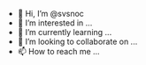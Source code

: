- 👋 Hi, I’m @svsnoc
- 👀 I’m interested in ...
- 🌱 I’m currently learning ...
- 💞️ I’m looking to collaborate on ...
- 📫 How to reach me ...

<!---
svsnoc/svsnoc is a ✨ special ✨ repository because its `README.md` (this file) appears on your GitHub profile.
You can click the Preview link to take a look at your changes.
--->
